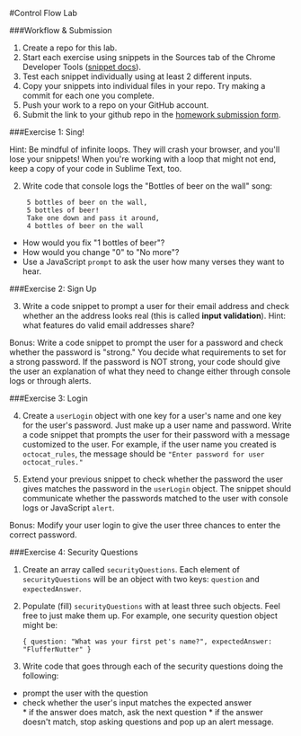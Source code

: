 #Control Flow Lab 

###Workflow & Submission   

1. Create a repo for this lab.
1. Start each exercise using snippets in the Sources tab of the Chrome Developer Tools ([snippet docs](https://developer.chrome.com/devtools/docs/authoring-development-workflow#snippets)).
1. Test each snippet individually using at least 2 different inputs.
1. Copy your snippets into individual files in your repo. Try making a commit for each one you complete.
1. Push your work to a repo on your GitHub account.
1. Submit the link to your github repo in the [homework submission form](https://docs.google.com/a/generalassemb.ly/forms/d/14rNXnDaq5X5Rvda-1BRZCl9YmkOoZzf7oxGBEZG_YJE/viewform).

###Exercise 1: Sing!

Hint: Be mindful of infinite loops. They will crash your browser, and you'll lose your snippets! When you're working with a loop that might not end, keep a copy of your code in Sublime Text, too.

2. Write code that console logs the "Bottles of beer on the wall" song:

		5 bottles of beer on the wall,
		5 bottles of beer!
		Take one down and pass it around,
		4 bottles of beer on the wall


  * How would you fix "1 bottles of beer"?
  * How would you change "0" to "No more"?
  * Use a JavaScript `prompt` to ask the user how many verses they want to hear.

###Exercise 2: Sign Up 

3. Write a code snippet to prompt a user for their email address and check whether an the address looks real (this is called **input validation**). Hint: what features do valid email addresses share?

Bonus: Write a code snippet to prompt the user for a password and check whether the password is "strong." You decide what requirements to set for a strong password. If the password is NOT strong, your code should give the user an explanation of what they need to change either through console logs or through alerts.

###Exercise 3: Login

4. Create a `userLogin` object with one key for a user's name and one key for the user's password. Just make up a user name and password.  Write a code snippet that prompts the user for their password with a message customized to the user. For example, if the user name you created is `octocat_rules`, the message should be `"Enter password for user octocat_rules."`

5. Extend your previous snippet to check whether the password the user gives matches the password in the `userLogin` object. The snippet should communicate whether the passwords matched to the user with console logs or JavaScript `alert`.

Bonus: Modify your user login to give the user three chances to enter the correct password. 

###Exercise 4: Security Questions

1. Create an array called `securityQuestions`. Each element of `securityQuestions` will be an object with two keys: `question` and `expectedAnswer`. 
1. Populate (fill) `securityQuestions` with at least three such objects. Feel free to just make them up. For example, one security question object might be:     
	```
	{ question: "What was your first pet's name?", expectedAnswer: "FlufferNutter" }
	```


1. Write code that goes through each of the security questions doing the following:   
  * prompt the user with the question    
  * check whether the user's input matches the expected answer    
  		* if the answer does match, ask the next question
  		* if the answer doesn't match, stop asking questions and pop up an alert message.
